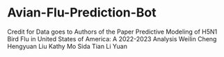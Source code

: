# Avian-Flu-Prediction-Bot

Credit for Data goes to Authors of the Paper Predictive Modeling of H5N1 Bird Flu in United
States of America: A 2022-2023 Analysis
      Weilin Cheng 
      Hengyuan Liu 
      Kathy Mo 
      Sida Tian 
      Li Yuan 

      
